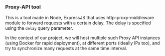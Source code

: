 ### Proxy-API tool

This is a tool made in Node, ExpressJS that uses http-proxy-middleware module to forward requests with a certain delay. The delay is specified using the `delay` query parameter.

In the context of our project, we will host multiple such Proxy API instances (using Docker for rapid deployment), at different ports (ideally IPs too), and try to synchronize many requests at the same time interval.
